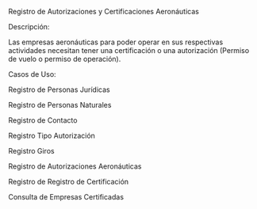 Registro de Autorizaciones y Certificaciones Aeronáuticas

Descripción: 

Las empresas aeronáuticas para poder operar en sus respectivas actividades necesitan tener una certificación o una autorización (Permiso de vuelo o permiso de operación).

Casos de Uso:

Registro de Personas Jurídicas

Registro de Personas Naturales

Registro de Contacto

Registro Tipo Autorización

Registro Giros

Registro de Autorizaciones Aeronáuticas

Registro de Registro de Certificación

Consulta de Empresas Certificadas
